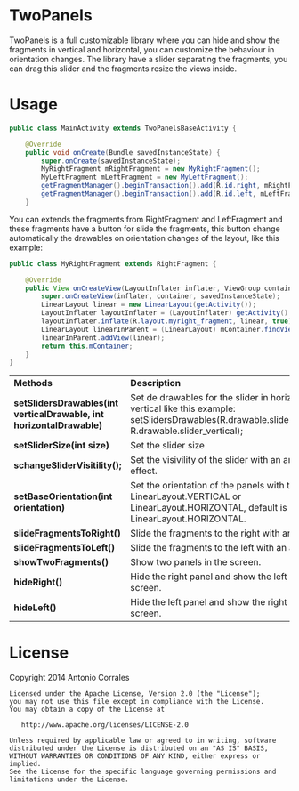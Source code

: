 TwoPanels
=========

 TwoPanels is a full customizable library where you can hide and show the fragments in vertical and horizontal,  you can customize the behaviour  in orientation changes.
The library have a slider separating the fragments, you can drag this slider and the fragments resize the views inside.


Usage
=====

```java
public class MainActivity extends TwoPanelsBaseActivity {

	@Override
	public void onCreate(Bundle savedInstanceState) {
		super.onCreate(savedInstanceState);
		MyRightFragment mRightFragment = new MyRightFragment();
		MyLeftFragment mLeftFragment = new MyLeftFragment();
		getFragmentManager().beginTransaction().add(R.id.right, mRightFragment).commit();
		getFragmentManager().beginTransaction().add(R.id.left, mLeftFragment).commit();
	}
```

You can extends the fragments from RightFragment and LeftFragment and these fragments have a button for slide the fragments, this button change automatically the drawables on orientation changes of the layout, like this example:

```java
public class MyRightFragment extends RightFragment {

	@Override
	public View onCreateView(LayoutInflater inflater, ViewGroup container, Bundle savedInstanceState) {
		super.onCreateView(inflater, container, savedInstanceState);
		LinearLayout linear = new LinearLayout(getActivity());
		LayoutInflater layoutInflater = (LayoutInflater) getActivity().getSystemService(Context.LAYOUT_INFLATER_SERVICE);
		layoutInflater.inflate(R.layout.myright_fragment, linear, true);
		LinearLayout linearInParent = (LinearLayout) mContainer.findViewById(R.id.linearRight);
		linearInParent.addView(linear);
		return this.mContainer;
	}
}
```


<table>
	<tr>
		<td><b>Methods</b></td>
		<td><b>Description</b></td>
	</tr>
	<tr>
		<td><b>setSlidersDrawables(int verticalDrawable, int horizontalDrawable)</b></td>
		<td>Set de drawables for the slider in horizontal and vertical like this example: setSlidersDrawables(R.drawable.slider_horizontal, R.drawable.slider_vertical);</td>
	</tr>
	<tr>
		<td><b>setSliderSize(int size)</b></td>
		<td>Set the slider size</b></td>
	</tr>
	<tr>
		<td><b>schangeSliderVisitility();</b></td>
		<td>Set the visivility of the slider with an animate effect.</td>
	</tr>
	<tr>
		<td><b>setBaseOrientation(int orientation)</b></td>
		<td>Set the orientation of the panels with the values LinearLayout.VERTICAL or LinearLayout.HORIZONTAL, default is LinearLayout.HORIZONTAL.</td>
	</tr>
	<tr>
		<td><b>slideFragmentsToRight()</b></td>
		<td>Slide the fragments to the right with an animation.</td>
	</tr>
	<tr>
		<td><b>slideFragmentsToLeft()</b></td>
		<td>Slide the fragments to the left with an animation.</b></td>
	</tr>
	<tr>
		<td><b>showTwoFragments()</b></td>
		<td>Show two panels in the screen.</td>
	</tr>
	<tr>
		<td><b>hideRight()</b></td>
		<td>Hide the right panel and show the left panel in full screen.
	</td>
	</tr>
	<tr>
		<td><b>hideLeft()</b></td>
		<td>Hide the left panel and show the right panel in full screen.</td>
	</tr>
	
</table>

License
=======

Copyright 2014 Antonio Corrales

    Licensed under the Apache License, Version 2.0 (the "License");
    you may not use this file except in compliance with the License.
    You may obtain a copy of the License at

       http://www.apache.org/licenses/LICENSE-2.0

    Unless required by applicable law or agreed to in writing, software
    distributed under the License is distributed on an "AS IS" BASIS,
    WITHOUT WARRANTIES OR CONDITIONS OF ANY KIND, either express or implied.
    See the License for the specific language governing permissions and
    limitations under the License.


